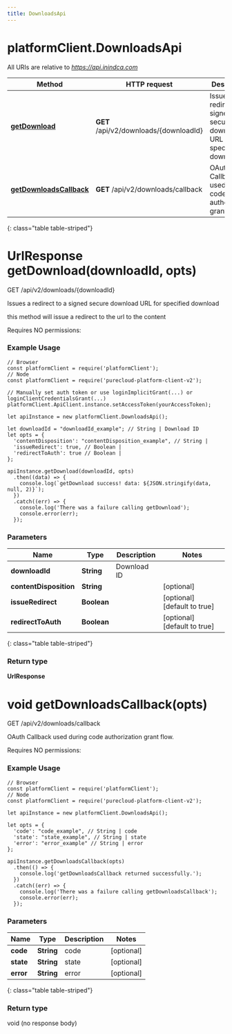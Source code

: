 ```yaml
---
title: DownloadsApi
---
```

# platformClient.DownloadsApi

All URIs are relative to *https://api.inindca.com*

| Method | HTTP request | Description |
| ------------- | ------------- | ------------- |
[**getDownload**](DownloadsApi.html#getDownload) | **GET** /api/v2/downloads/{downloadId} | Issues a redirect to a signed secure download URL for specified download
[**getDownloadsCallback**](DownloadsApi.html#getDownloadsCallback) | **GET** /api/v2/downloads/callback | OAuth Callback used during code authorization grant flow.
{: class="table table-striped"}

<a name="getDownload"></a>

# UrlResponse getDownload(downloadId, opts)


GET /api/v2/downloads/{downloadId}

Issues a redirect to a signed secure download URL for specified download

this method will issue a redirect to the url to the content

Requires NO permissions:

### Example Usage

```{"language":"javascript"}
// Browser
const platformClient = require('platformClient');
// Node
const platformClient = require('purecloud-platform-client-v2');

// Manually set auth token or use loginImplicitGrant(...) or loginClientCredentialsGrant(...)
platformClient.ApiClient.instance.setAccessToken(yourAccessToken);

let apiInstance = new platformClient.DownloadsApi();

let downloadId = "downloadId_example"; // String | Download ID
let opts = { 
  'contentDisposition': "contentDisposition_example", // String | 
  'issueRedirect': true, // Boolean | 
  'redirectToAuth': true // Boolean | 
};

apiInstance.getDownload(downloadId, opts)
  .then((data) => {
    console.log(`getDownload success! data: ${JSON.stringify(data, null, 2)}`);
  })
  .catch((err) => {
    console.log('There was a failure calling getDownload');
    console.error(err);
  });
```

### Parameters


| Name | Type | Description  | Notes |
| ------------- | ------------- | ------------- | ------------- |
 **downloadId** | **String** | Download ID |  |
 **contentDisposition** | **String** |  | [optional]  |
 **issueRedirect** | **Boolean** |  | [optional] [default to true] |
 **redirectToAuth** | **Boolean** |  | [optional] [default to true] |
{: class="table table-striped"}

### Return type

**UrlResponse**

<a name="getDownloadsCallback"></a>

# void getDownloadsCallback(opts)


GET /api/v2/downloads/callback

OAuth Callback used during code authorization grant flow.

Requires NO permissions:

### Example Usage

```{"language":"javascript"}
// Browser
const platformClient = require('platformClient');
// Node
const platformClient = require('purecloud-platform-client-v2');

let apiInstance = new platformClient.DownloadsApi();

let opts = { 
  'code': "code_example", // String | code
  'state': "state_example", // String | state
  'error': "error_example" // String | error
};

apiInstance.getDownloadsCallback(opts)
  .then(() => {
    console.log('getDownloadsCallback returned successfully.');
  })
  .catch((err) => {
    console.log('There was a failure calling getDownloadsCallback');
    console.error(err);
  });
```

### Parameters


| Name | Type | Description  | Notes |
| ------------- | ------------- | ------------- | ------------- |
 **code** | **String** | code | [optional]  |
 **state** | **String** | state | [optional]  |
 **error** | **String** | error | [optional]  |
{: class="table table-striped"}

### Return type

void (no response body)

